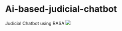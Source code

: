 # Ai-based-judicial-chatbot
Judicial Chatbot using RASA 
<img src= "
https://ik.imagekit.io/p3m6pukra/img1.png?updatedAt=1683616005614&tr=w-1080%2Ch-1080%2Cfo-auto"
     />
